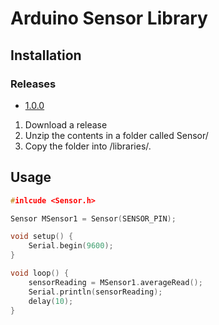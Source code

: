 # Arduino Sensor Library

## Installation
### Releases
- [1.0.0](https://github.com/Kartstig/sensor/releases/tag/1.0.0)
1. Download a release
2. Unzip the contents in a folder called Sensor/
3. Copy the folder into <arduino-path>/libraries/.



## Usage

```cpp
#inlcude <Sensor.h>

Sensor MSensor1 = Sensor(SENSOR_PIN);

void setup() {
    Serial.begin(9600);
}

void loop() {
    sensorReading = MSensor1.averageRead();
    Serial.println(sensorReading);
    delay(10);
}

```

